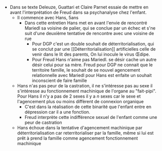- Dans se texte Deleuze, Guattari et Claire Parnet essaie de mettre en avant l'interprétation de Freud dans sa psychanalyse chez l'enfant.
	- Il commence avec Hans, 5ans
		- Dans cette entretien Hans met en avant l'envie de rencontré Mariedl sa voisine de palier, qui se conclue par un échec et s'ne suit d'une deuxième tentative de rencontre avec une voisine de rue
			- Pour DGP c'est un double souhait de déterritorialisation, qui se conclut par une [[Déterritorialisation]] artificielles celle de venir dans le lit des parents, On lui inocule le virus Œdipe.
			- Pour Freud Hans n'aime pas Mariedl. se désir cache un autre désir celui pour sa mère. Freud pour DGP ne connait que le territoire famille, le souhait de se nouvel agencement relationnelle avec Mariedl pour Hans est enfaite un souhait inconscient de faire famille
	- Hans n'as pas peur de la castration, il ne s'intéresse pas au sexe il s'intéresse au fonctionnement machinique de l'organe au "fait-pipi". Pour Hans il n'y a pas de 2 sexes il y a *n* sexes car le sexe et l'agencement plus ou moins diffèrent de connexion organique
		- C'est dans la réalisation de cette binarité que l'enfant entre en dépression car il a une fonction.
		- Freud interprète cette indifférence sexuel de l'enfant comme une peur de castration
	- Hans échoue dans la tentative d'agencement machinique par  déterritorialisation car reterritorialiser par la famille, même si lui est prêt à prend la famille comme agencement fonctionnement machinique